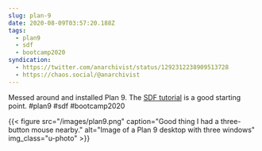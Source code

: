 ```yaml
---
slug: plan-9
date: 2020-08-09T03:57:20.188Z
tags:
  - plan9
  - sdf
  - bootcamp2020
syndication:
  - https://twitter.com/anarchivist/status/1292312238909513728
  - https://chaos.social/@anarchivist
---
```

Messed around and installed Plan 9. The [SDF tutorial](https://sdf.org/?tutorials/VPS_Plan9) is a good starting point. #plan9 #sdf #bootcamp2020 

{{< figure src="/images/plan9.png" caption="Good thing I had a three-button mouse nearby." alt="Image of a Plan 9 desktop with three windows" img_class="u-photo" >}}